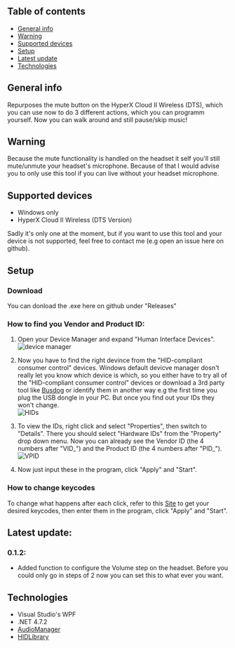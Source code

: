 ## Table of contents
* [General info](#general-info)
* [Warning](#warning)
* [Supported devices](#supported-devices)
* [Setup](#setup)
* [Latest update](#latest-update)
* [Technologies](#technologies)
## General info
Repurposes the mute button on the HyperX Cloud II Wireless (DTS), which you can use now to do 3 different actions, which you can programm yourself. Now you can
walk around and still pause/skip music!

## Warning
Because the mute functionality is handled on the headset it self you'll still mute/unmute your headset's microphone.
Because of that I would advise you to only use this tool if you can live without your headset microphone.

## Supported devices
* Windows only
* HyperX Cloud II Wireless (DTS Version)

Sadly it's only one at the moment, but if you want to use this tool and your device is not supported, feel free to contact me (e.g open an issue here on github).

## Setup
### Download
You can donload the .exe here on github under "Releases"
### How to find you Vendor and Product ID:
1. Open your Device Manager and expand "Human Interface Devices".\
![device manager](https://github.com/GuthiYT/hyperx/blob/main/doc/img/device_manager.png)

2. Now you have to find the right devince from the "HID-compliant consumer control" devices. Windows default devicve manager dosn't really let you know which device
is which, so you either have to try all of the "HID-compliant consumer control" devices or download a 3rd party tool like [Busdog](https://github.com/djpnewton/busdog) or identify them in another way e.g the first time you plug the USB dongle in your PC. But once you find out your IDs they won't change. \
![HIDs](https://github.com/GuthiYT/hyperx/blob/main/doc/img/hid.png)

3. To view the IDs, right click and select "Properties", then switch to "Details". There you should select "Hardware IDs" from the "Property" drop down menu. Now you can already
see the Vendor ID (the 4 numbers after "VID_") and the Product ID (the 4 numbers after "PID_"). \
![VPID](https://github.com/GuthiYT/hyperx/blob/main/doc/img/vid_pid.png)

4. Now just input these in the program, click "Apply" and "Start".

### How to change keycodes
To change what happens after each click, refer to this [Site](https://learn.microsoft.com/en-us/windows/win32/inputdev/virtual-key-codes) to get your desired
keycodes, then enter them in the program, click "Apply" and "Start".

## Latest update:
### 0.1.2:
* Added function to configure the Volume step on the headset. Before you could only go in steps of 2 now you can set this to what ever you want.

## Technologies
* Visual Studio's WPF
* .NET 4.7.2
* [AudioManager](https://gist.github.com/sverrirs/d099b34b7f72bb4fb386)
* [HIDLibrary](https://github.com/mikeobrien/HidLibrary)
	

